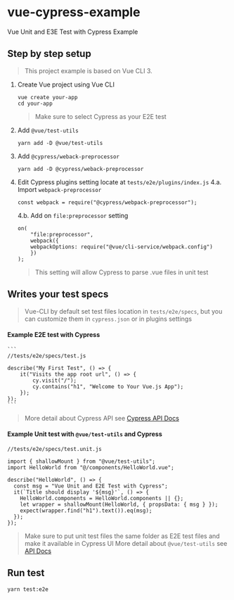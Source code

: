 # vue-cypress-example

Vue Unit and E3E Test with Cypress Example

## Step by step setup

> This project example is based on Vue CLI 3.

1. Create Vue project using Vue CLI
   ```
   vue create your-app
   cd your-app
   ```
   > Make sure to select Cypress as your E2E test
2. Add `@vue/test-utils`
   ```
   yarn add -D @vue/test-utils
   ```
3. Add `@cypress/weback-preprocessor`
   ```
   yarn add -D @cypress/weback-preprocessor
   ```
4. Edit Cypress plugins setting locate at `tests/e2e/plugins/index.js`
   4.a. Import `webpack-preprocessor`
   ```
   const webpack = require("@cypress/webpack-preprocessor");
   ```
   4.b. Add on `file:preprocessor` setting
   ```
   on(
       "file:preprocessor",
       webpack({
       webpackOptions: require("@vue/cli-service/webpack.config")
       })
   );
   ```
   > This setting will allow Cypress to parse .vue files in unit test

## Writes your test specs

> Vue-CLI by default set test files location in `tests/e2e/specs`, but you can customize them in `cypress.json` or in plugins settings

#### Example E2E test with Cypress

    ```
    //tests/e2e/specs/test.js

    describe("My First Test", () => {
        it("Visits the app root url", () => {
            cy.visit("/");
            cy.contains("h1", "Welcome to Your Vue.js App");
        });
    });
    ```

> More detail about Cypress API see [Cypress API Docs](https://docs.cypress.io/api/introduction/api.html)

#### Example Unit test with `@vue/test-utils` and Cypress

```
//tests/e2e/specs/test.unit.js

import { shallowMount } from "@vue/test-utils";
import HelloWorld from "@/components/HelloWorld.vue";

describe("HelloWorld", () => {
  const msg = "Vue Unit and E2E Test with Cypress";
  it(`Title should display '${msg}'`, () => {
    HelloWorld.components = HelloWorld.components || {};
    let wrapper = shallowMount(HelloWorld, { propsData: { msg } });
    expect(wrapper.find("h1").text()).eq(msg);
  });
});
```

> Make sure to put unit test files the same folder as E2E test files and make it available in Cypress UI
> More detail about `@vue/test-utils` see [API Docs](https://vue-test-utils.vuejs.org/api/)

## Run test

```
yarn test:e2e
```
